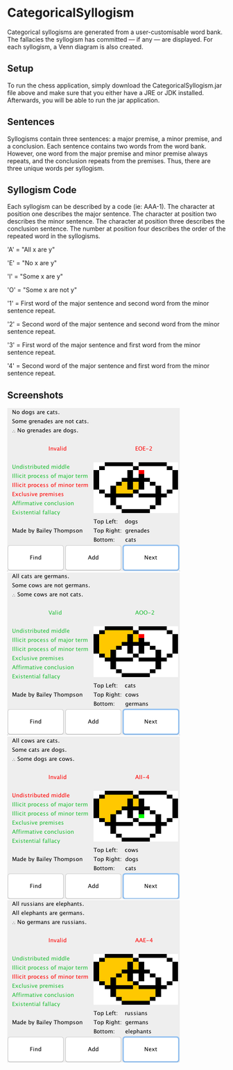 # CategoricalSyllogism
Categorical syllogisms are generated from a user-customisable word bank. The fallacies the syllogism has committed — if any — are displayed. For each syllogism, a Venn diagram is also created.

## Setup
To run the chess application, simply download the CategoricalSyllogism.jar file above and make sure that you either have a JRE or JDK installed. Afterwards, you will be able to run the jar application.

## Sentences
Syllogisms contain three sentences: a major premise, a minor premise, and a conclusion. Each sentence contains two words from the word bank. However, one word from the major premise and minor premise always repeats, and the conclusion repeats from the premises. Thus, there are three unique words per syllogism.

## Syllogism Code
Each syllogism can be described by a code (ie: AAA-1). The character at position one describes the major sentence. The character at position two describes the minor sentence. The character at position three describes the conclusion sentence. The number at position four describes the order of the repeated word in the syllogisms.

'A' = "All x are y"

'E' = "No x are y"

'I' = "Some x are y"

'O' = "Some x are not y"

'1' = First word of the major sentence and second word from the minor sentence repeat.

'2' = Second word of the major sentence and second word from the minor sentence repeat.

'3' = First word of the major sentence and first word from the minor sentence repeat.

'4' = Second word of the major sentence and first word from the minor sentence repeat.

## Screenshots
![InvalidOne](/Images/InvalidOne.png?raw=true "InvalidOne")
![ValidOne](/Images/ValidOne.png?raw=true "ValidOne")
![InvalidTwo](/Images/InvalidTwo.png?raw=true "InvalidTwo")
![InvalidThree](/Images/InvalidThree.png?raw=true "InvalidThree")
